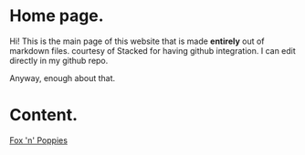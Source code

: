 # Home page.
Hi!
This is the main page of this website that is made **entirely** out of markdown files.
courtesy of Stacked for having github integration. I can edit directly in my github repo.

Anyway, enough about that.

# Content.
[Fox 'n' Poppies](FnP)
<!--stackedit_data:
eyJoaXN0b3J5IjpbLTE4NjMzNDQyMDJdfQ==
-->